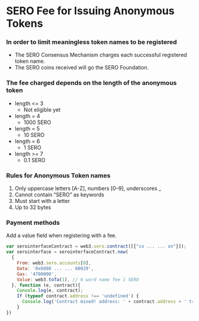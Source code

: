# SERO Fee for Issuing Anonymous Tokens

### In order to limit meaningless token names to be registered

- The SERO Consensus Mechanism charges each successful registered token name.
- The SERO coins received will go the SERO Foundation.

### The fee charged depends on the length of the anonymous token  

- length <= 3
  - Not eligible yet
- length = 4
  - 1000 SERO
- length = 5
  - 10 SERO
- length = 6
  - 1 SERO
- length >= 7
  - 0.1 SERO

### Rules for Anonymous Token names

1. Only uppercase letters [A-Z], numbers [0–9], underscores _
2. Cannot contain “SERO” as keywords
3. Must start with a letter
4. Up to 32 bytes

### Payment methods
Add a value field when registering with a fee.

```javascript
var serointerfaceContract = web3.sero.contract([{"co ... ... on"}]);
var serointerface = serointerfaceContract.new(
  {
    From: web3.sero.accounts[0],
    Data: '0x6080 ... ... 60029',
    Gas: '4700000',
    Value: web3.toTa(1), // 6 word name fee 1 SERO
  }, function (e, contract){
    Console.log(e, contract);
    If (typeof contract.address !== 'undefined') {
      Console.log('Contract mined! address: ' + contract.address + ' transactionHash: ' + contract.transactionHash);
    }
})
```